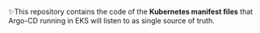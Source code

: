 ✨This repository contains the code of the **Kubernetes manifest files**  that Argo-CD running  in EKS  will listen to as single source of truth.



